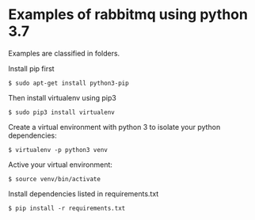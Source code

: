 # Examples of rabbitmq using python 3.7

Examples are classified in folders.

Install pip first
```
$ sudo apt-get install python3-pip
```

Then install virtualenv using pip3
```
$ sudo pip3 install virtualenv
```

Create a virtual environment with python 3 to isolate your python dependencies:

```
$ virtualenv -p python3 venv
```

Active your virtual environment:
```
$ source venv/bin/activate
```

Install dependencies listed in requirements.txt
```
$ pip install -r requirements.txt
```

